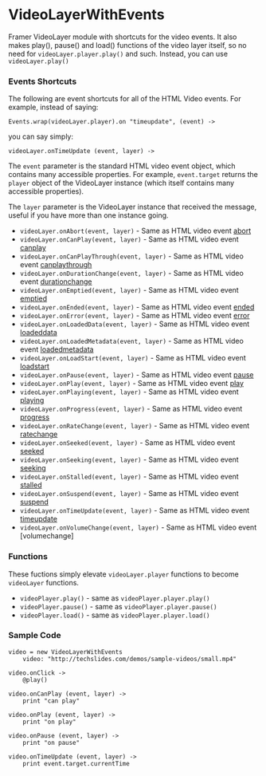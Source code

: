 # VideoLayerWithEvents
Framer VideoLayer module with shortcuts for the video events. It also makes play(), pause() and load() functions of the video layer itself, so no need for `videoLayer.player.play()` and such. Instead, you can use `videoLayer.play()`

### Events Shortcuts

The following are event shortcuts for all of the HTML Video events. For example, instead of saying:

```
Events.wrap(videoLayer.player).on "timeupdate", (event) ->
```
you can say simply:

```
videoLayer.onTimeUpdate (event, layer) ->
```

The `event` parameter is the standard HTML video event object, which contains many accessible properties. For example, `event.target` returns the `player` object of the VideoLayer instance (which itself contains many accessible properties).

The `layer` parameter is the VideoLayer instance that received the message, useful if you have more than one instance going.

* `videoLayer.onAbort(event, layer)` - Same as HTML video event [abort](https://www.w3schools.com/tags/av_event_abort.asp)
* `videoLayer.onCanPlay(event, layer)` - Same as HTML video event [canplay](https://www.w3schools.com/tags/av_event_canplay.asp)
* `videoLayer.onCanPlayThrough(event, layer)` - Same as HTML video event [canplaythrough](https://www.w3schools.com/tags/av_event_canplaythrough.asp)
* `videoLayer.onDurationChange(event, layer)` - Same as HTML video event [durationchange](https://www.w3schools.com/tags/av_event_durationchange.asp)
* `videoLayer.onEmptied(event, layer)` - Same as HTML video event [emptied](https://developer.mozilla.org/en-US/docs/Web/Events/emptied)
* `videoLayer.onEnded(event, layer)` - Same as HTML video event [ended](https://www.w3schools.com/tags/av_event_ended.asp)
* `videoLayer.onError(event, layer)` - Same as HTML video event [error](https://www.w3schools.com/tags/av_event_error.asp)
* `videoLayer.onLoadedData(event, layer)` - Same as HTML video event [loadeddata](https://www.w3schools.com/tags/av_event_loadeddata.asp)
* `videoLayer.onLoadedMetadata(event, layer)` - Same as HTML video event [loadedmetadata](https://www.w3schools.com/tags/av_event_loadedmetadata.asp)
* `videoLayer.onLoadStart(event, layer)` - Same as HTML video event [loadstart](https://www.w3schools.com/tags/av_event_loadstart.asp)
* `videoLayer.onPause(event, layer)` - Same as HTML video event [pause](https://www.w3schools.com/tags/av_event_pause.asp)
* `videoLayer.onPlay(event, layer)` - Same as HTML video event [play](https://www.w3schools.com/tags/av_event_play.asp)
* `videoLayer.onPlaying(event, layer)` - Same as HTML video event [playing](https://www.w3schools.com/tags/av_event_playing.asp)
* `videoLayer.onProgress(event, layer)` - Same as HTML video event [progress](https://www.w3schools.com/tags/av_event_progress.asp)
* `videoLayer.onRateChange(event, layer)` - Same as HTML video event [ratechange](https://www.w3schools.com/tags/av_event_ratechange.asp)
* `videoLayer.onSeeked(event, layer)` - Same as HTML video event [seeked](https://www.w3schools.com/tags/av_event_seeked.asp)
* `videoLayer.onSeeking(event, layer)` - Same as HTML video event [seeking](https://www.w3schools.com/tags/av_event_seeking.asp)
* `videoLayer.onStalled(event, layer)` - Same as HTML video event [stalled](https://www.w3schools.com/tags/av_event_stalled.asp)
* `videoLayer.onSuspend(event, layer)` - Same as HTML video event [suspend](https://www.w3schools.com/tags/av_event_suspend.asp)
* `videoLayer.onTimeUpdate(event, layer)` - Same as HTML video event [timeupdate](https://www.w3schools.com/tags/av_event_timeupdate.asp)
* `videoLayer.onVolumeChange(event, layer)` - Same as HTML video event [volumechange]

### Functions

These fuctions simply elevate `videoLayer.player` functions to become `videoLayer` functions.

* `videoPlayer.play()` - same as `videoPlayer.player.play()`
* `videoPlayer.pause()` - same as `videoPlayer.player.pause()`
* `videoPlayer.load()` - same as `videoPlayer.player.load()`

### Sample Code

```
video = new VideoLayerWithEvents
	video: "http://techslides.com/demos/sample-videos/small.mp4"
  
video.onClick ->
	@play()

video.onCanPlay (event, layer) ->
	print "can play"
  
video.onPlay (event, layer) ->
	print "on play"
  
video.onPause (event, layer) ->
	print "on pause"
  
video.onTimeUpdate (event, layer) ->
	print event.target.currentTime
```
